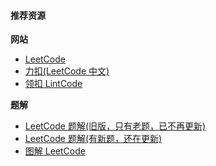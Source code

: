 #### 推荐资源

**网站**

- [LeetCode](https://leetcode.com/)
- [力扣(LeetCode 中文)](https://leetcode-cn.com/)
- [领扣 LintCode](https://www.lintcode.com/)

**题解**

- [LeetCode 题解(旧版，只有老题，已不再更新)](https://github.com/soulmachine/leetcode)
- [LeetCode 题解(有新题，还在更新)](https://github.com/haoel/leetcode)
- [图解 LeetCode](https://github.com/MisterBooo/LeetCodeAnimation)

